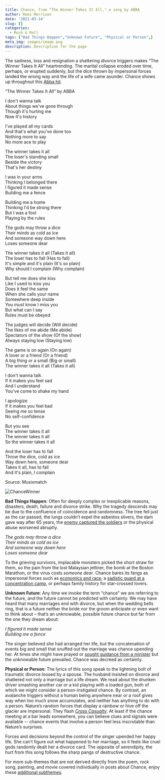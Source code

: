 ```yaml
---
title: Chance, from "The Winner Takes It All," a song by ABBA 
author: Rees Morrison
date: '2021-03-14'
slug: []
categories:
  - Rock & Roll
tags: ["Bad Things Happen","Unknown Future", "Physical or Person",]
meta_img: images/image.png
description: Description for the page
---
```


The sadness, loss and resignation a shattering divorce triggers makes “The Winner Takes It All” heartrending.   The marital collapse eroded over time, perhaps, or erupted suddenly, but the dice thrown by impersonal forces landed the wrong way and the life of a wife came asunder.  Chance shows up throughout this [Abba hit](https://www.youtube.com/watch?v=92cwKCU8Z5c).

“The Winner Takes It All” by ABBA

I don't wanna talk  
About things we've gone through  
Though it's hurting me  
Now it's history  

I've played all my cards  
And that's what you've done too  
Nothing more to say  
No more ace to play  

The winner takes it all  
The loser's standing small  
Beside the victory  
That's her destiny  

I was in your arms  
Thinking I belonged there  
I figured it made sense  
Building me a fence  

Building me a home  
Thinking I'd be strong there  
But I was a fool  
Playing by the rules  

The gods may throw a dice  
Their minds as cold as ice  
And someone way down here  
Loses someone dear  

The winner takes it all (Takes it all)  
The loser has to fall (Has to fall)  
It's simple and it's plain (It's so plain)  
Why should I complain (Why complain)  

But tell me does she kiss  
Like I used to kiss you  
Does it feel the same  
When she calls your name  
Somewhere deep inside  
You must know I miss you  
But what can I say  
Rules must be obeyed   

The judges will decide (Will decide)  
The likes of me abide (Me abide)  
Spectators of the show (Of the show)  
Always staying low (Staying low)  

The game is on again (On again)  
A lover or a friend (Or a friend)  
A big thing or a small (Big or small)  
The winner takes it all (Takes it all)  

I don't wanna talk  
If it makes you feel sad  
And I understand  
You've come to shake my hand  

I apologize  
If it makes you feel bad  
Seeing me so tense  
No self-confidence  

But you see  
The winner takes it all  
The winner takes it all  
So the winner takes it all  

And the loser has to fall  
Throw the dice, cold as ice  
Way down here, someone dear  
Takes it all, has to fall  
And it's plain, I complain  

Source: Musixmatch   



![ChanceWinner](/media/ChanceWinner.jpg)

**Bad Things Happen**:  Often for deeply complex or inexplicable reasons, disasters, death, failure and divorce strike.  Why the tragedy descends may  be due to the confluence of coincidence and randomness.  The tree fell just as the car passed, the lungs couldn’t expel the asbestos slivers, the dam gave way after 65 years, the [enemy captured the soldiers](https://themesfromart.com/blog/2021-03-14-chancedeerhunter/chancedeer/) or the physical abuse worsened abruptly.  

*The gods may throw a dice*  
*Their minds as cold as ice*  
*And someone way down here*  
*Loses someone dear*  

To the grieving survivors, implacable monsters picked the short straw for them, so the pain from the lost Malaysian jetliner, the bomb at the Boston Marathon, or the virus costs *someone dear*.  Chance bares its fangs as impersonal forces such as [economics and race](https://themesfromart.com/blog/2021-02-18-destruction-from-my-hometown-a-rock-ballad-by-bruce-springsteen/destructhometown/), a [sadistic guard at a concentration camp](https://themesfromart.com/blog/2021-02-08-decisions-sophie-s-choice-with-meryl-streep/decisionssophies/), or perhaps family history for star-crossed lovers.

**Unknown Future**:  Any time we invoke the term “chance” we are referring to the future, and the future cannot be predicted with certainty.   We may have heard that many marriages end with divorce, but when the wedding bells ring, that is a future neither the bride nor the groom anticipate or even want to think about – that’s an unknowable, possible future chance but far from the one they dream about:

*I figured it made sense*  
*Building me a fence*

The singer believed she had arranged her life, but the concatenation of events big and small that snuffed out the marriage was chance upending her.  At times she might have prayed or [sought guidance from a minister](https://themesfromart.com/blog/2021-03-14-chancechurch/chancechurch/) but the unknowable future prevailed.  Chance was decreed as certainty.

**Physical or Person**:  The lyrics of this song speak to the lightning bolt of traumatic divorce loosed by a spouse.  The husband insisted on divorce and shattered not only a marriage but a life dream.  We read about the drunken driver smashing another car or a kid playing with a loaded gun, both of which we might consider a person-instigated chance.  By contrast, an avalanche triggers without a human being anywhere near or a roof gives way when too much snow accumulates, and neither has anything to do with a person.  Nature’s random forces that display a rainbow or hive off the glacier are impersonal.  They flash [*Crass Casualty*](https://themesfromart.com/blog/2021-03-14-chancehap/chancehap/).  At least if the chance meeting at a bar leads somewhere, you can believe clues and signals were available  -- chance events that involve a person feel less inscrutable than Nature’s surprises.


Forces and decisions beyond the control of the singer upended her happy life.  She can’t figure out what happened to her marriage, so it feels like cruel gods randomly dealt her a divorce card.  The opposite of serendipity, the hurt from this song follows the sharp pangs of destructive chance.

For more sub-themes that are not derived directly from the poem, rock song, painting, and movie covered individually in posts about Chance, enjoy these [additional subthemes](https://themesfromart.com/blog/2021-03-14-chanceadditional/chanceaddl/).
